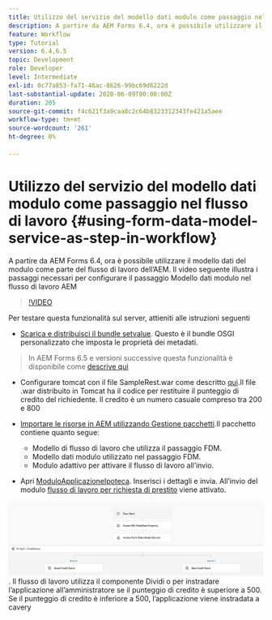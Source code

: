 ```yaml
---
title: Utilizzo del servizio del modello dati modulo come passaggio nel flusso di lavoro
description: A partire da AEM Forms 6.4, ora è possibile utilizzare il modello dati del modulo come parte del flusso di lavoro dell’AEM. Il video seguente illustra i passaggi necessari per configurare il passaggio Modello dati modulo nel flusso di lavoro AEM.
feature: Workflow
type: Tutorial
version: 6.4,6.5
topic: Development
role: Developer
level: Intermediate
exl-id: 0c77a853-fa71-46ac-8626-99bc69d6222d
last-substantial-update: 2020-06-09T00:00:00Z
duration: 205
source-git-commit: f4c621f3a9caa8c2c64b8323312343fe421a5aee
workflow-type: tm+mt
source-wordcount: '261'
ht-degree: 0%

---
```


# Utilizzo del servizio del modello dati modulo come passaggio nel flusso di lavoro {#using-form-data-model-service-as-step-in-workflow}

A partire da AEM Forms 6.4, ora è possibile utilizzare il modello dati del modulo come parte del flusso di lavoro dell’AEM. Il video seguente illustra i passaggi necessari per configurare il passaggio Modello dati modulo nel flusso di lavoro AEM


>[!VIDEO](https://video.tv.adobe.com/v/21719?quality=12&learn=on)

Per testare questa funzionalità sul server, attieniti alle istruzioni seguenti
* [Scarica e distribuisci il bundle setvalue](/help/forms/assets/common-osgi-bundles/SetValueApp.core-1.0-SNAPSHOT.jar). Questo è il bundle OSGI personalizzato che imposta le proprietà dei metadati.
>In AEM Forms 6.5 e versioni successive questa funzionalità è disponibile come [descrive qui](form-data-model-service-as-step-in-aem65-workflow-video-use.md)

* Configurare tomcat con il file SampleRest.war come descritto [qui](https://experienceleague.adobe.com/docs/experience-manager-learn/forms/ic-print-channel-tutorial/introduction.html).Il file .war distribuito in Tomcat ha il codice per restituire il punteggio di credito del richiedente. Il credito è un numero casuale compreso tra 200 e 800

* [Importare le risorse in AEM utilizzando Gestione pacchetti](assets/invoke-fdm-as-service-step.zip).Il pacchetto contiene quanto segue:

   * Modello di flusso di lavoro che utilizza il passaggio FDM.
   * Modello dati modulo utilizzato nel passaggio FDM.
   * Modulo adattivo per attivare il flusso di lavoro all’invio.
* Apri [ModuloApplicazioneIpoteca](http://localhost:4502/content/dam/formsanddocuments/loanapplication/jcr:content?wcmmode=disabled). Inserisci i dettagli e invia. All’invio del modulo [flusso di lavoro per richiesta di prestito](http://http://localhost:4502/editor.html/conf/global/settings/workflow/models/LoanApplication2.html) viene attivato.

![ workflow ](assets/fdm-as-service-step-workflow.PNG).
Il flusso di lavoro utilizza il componente Dividi o per instradare l’applicazione all’amministratore se il punteggio di credito è superiore a 500. Se il punteggio di credito è inferiore a 500, l’applicazione viene instradata a cavery
